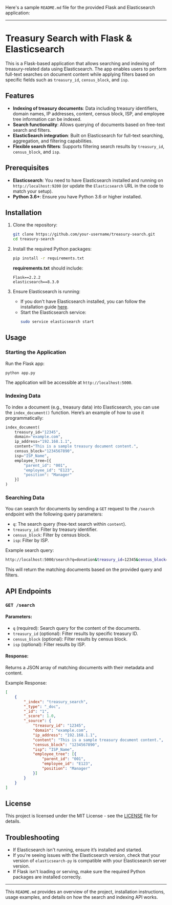 Here's a sample `README.md` file for the provided Flask and Elasticsearch application:

---

# Treasury Search with Flask & Elasticsearch

This is a Flask-based application that allows searching and indexing of treasury-related data using Elasticsearch. The app enables users to perform full-text searches on document content while applying filters based on specific fields such as `treasury_id`, `census_block`, and `isp`.

## Features

- **Indexing of treasury documents**: Data including treasury identifiers, domain names, IP addresses, content, census block, ISP, and employee tree information can be indexed.
- **Search functionality**: Allows querying of documents based on free-text search and filters.
- **ElasticSearch integration**: Built on Elasticsearch for full-text searching, aggregation, and filtering capabilities.
- **Flexible search filters**: Supports filtering search results by `treasury_id`, `census_block`, and `isp`.

## Prerequisites

- **Elasticsearch**: You need to have Elasticsearch installed and running on `http://localhost:9200` (or update the `Elasticsearch` URL in the code to match your setup).
- **Python 3.6+**: Ensure you have Python 3.6 or higher installed.

## Installation

1. Clone the repository:
   ```bash
   git clone https://github.com/your-username/treasury-search.git
   cd treasury-search
   ```

2. Install the required Python packages:
   ```bash
   pip install -r requirements.txt
   ```

   **requirements.txt** should include:
   ```
   Flask==2.2.2
   elasticsearch==8.3.0
   ```

3. Ensure Elasticsearch is running:
   - If you don't have Elasticsearch installed, you can follow the installation guide [here](https://www.elastic.co/guide/en/elasticsearch/reference/index.html).
   - Start the Elasticsearch service:
     ```bash
     sudo service elasticsearch start
     ```

## Usage

### Starting the Application

Run the Flask app:

```bash
python app.py
```

The application will be accessible at `http://localhost:5000`.

### Indexing Data

To index a document (e.g., treasury data) into Elasticsearch, you can use the `index_document()` function. Here’s an example of how to use it programmatically:

```python
index_document(
    treasury_id="12345",
    domain="example.com",
    ip_address="192.168.1.1",
    content="This is a sample treasury document content.",
    census_block="1234567890",
    isp="ISP_Name",
    employee_tree=[{
        "parent_id": "001",
        "employee_id": "E123",
        "position": "Manager"
    }]
)
```

### Searching Data

You can search for documents by sending a `GET` request to the `/search` endpoint with the following query parameters:

- `q`: The search query (free-text search within `content`).
- `treasury_id`: Filter by treasury identifier.
- `census_block`: Filter by census block.
- `isp`: Filter by ISP.

Example search query:
```bash
http://localhost:5000/search?q=donation&treasury_id=12345&census_block=1234567890&isp=ISP_Name
```

This will return the matching documents based on the provided query and filters.

## API Endpoints

### `GET /search`

#### Parameters:

- `q` (required): Search query for the content of the documents.
- `treasury_id` (optional): Filter results by specific treasury ID.
- `census_block` (optional): Filter results by census block.
- `isp` (optional): Filter results by ISP.

#### Response:

Returns a JSON array of matching documents with their metadata and content.

Example Response:
```json
[
    {
        "_index": "treasury_search",
        "_type": "_doc",
        "_id": "1",
        "_score": 1.0,
        "_source": {
            "treasury_id": "12345",
            "domain": "example.com",
            "ip_address": "192.168.1.1",
            "content": "This is a sample treasury document content.",
            "census_block": "1234567890",
            "isp": "ISP_Name",
            "employee_tree": [{
                "parent_id": "001",
                "employee_id": "E123",
                "position": "Manager"
            }]
        }
    }
]
```

## License

This project is licensed under the MIT License - see the [LICENSE](LICENSE) file for details.

## Troubleshooting

- If Elasticsearch isn't running, ensure it’s installed and started.
- If you're seeing issues with the Elasticsearch version, check that your version of `elasticsearch-py` is compatible with your Elasticsearch server version.
- If Flask isn't loading or serving, make sure the required Python packages are installed correctly.

---

This `README.md` provides an overview of the project, installation instructions, usage examples, and details on how the search and indexing API works.
